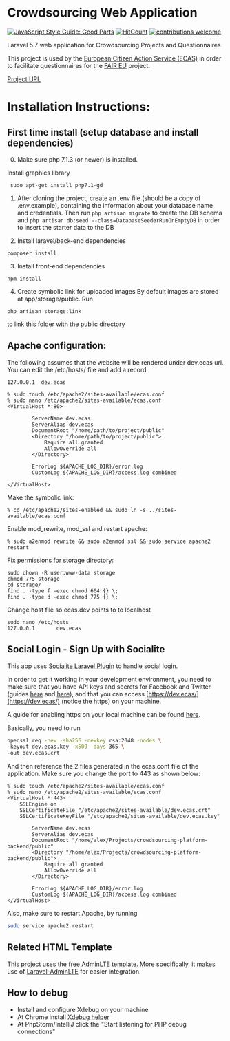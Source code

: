 # Crowdsourcing Web Application

[![JavaScript Style Guide: Good Parts](https://img.shields.io/badge/code%20style-goodparts-brightgreen.svg?style=flat)](https://github.com/dwyl/goodparts "JavaScript The Good Parts")
[![HitCount](http://hits.dwyl.io/scify/Crowdsourcing-Platform.svg)](http://hits.dwyl.io/scify/Crowdsourcing-Platform)
[![contributions welcome](https://img.shields.io/badge/contributions-welcome-brightgreen.svg?style=flat)](https://github.com/dwyl/esta/issues)

Laravel 5.7 web application for Crowdsourcing Projects and Questionnaires

This project is used by the [European Citizen Action Service (ECAS)](https://ecas.org/) in order to facilitate
questionnaires for the [FAIR EU](https://ecas.org/projects/fair-eu/) project.

[Project URL](https://crowdsourcing.ecas.org/)

# Installation Instructions:

## First time install (setup database and install dependencies)

0. Make sure php 7.1.3 (or newer) is installed.

Install graphics library 

```
 sudo apt-get install php7.1-gd
```

1. After cloning the project, create an .env file (should be a copy of .env.example),
containing the information about your database name and credentials.
Then run ```php artisan migrate``` to create the DB schema and
```php artisan db:seed --class=DatabaseSeederRunOnEmptyDB``` in order to insert the starter data to the DB

2. Install laravel/back-end dependencies
```
composer install

```

3. Install front-end dependencies
```
npm install
```

4. Create symbolic link for uploaded images
By default images are stored at app/storage/public. Run
```
php artisan storage:link
```
to link this folder with the public directory

## Apache configuration:

The following assumes that the website will be rendered under dev.ecas url.
You can edit the /etc/hosts/ file and add a record  
```
127.0.0.1  dev.ecas
```


```
% sudo touch /etc/apache2/sites-available/ecas.conf
% sudo nano /etc/apache2/sites-available/ecas.conf
<VirtualHost *:80>
       
        ServerName dev.ecas
        ServerAlias dev.ecas
        DocumentRoot "/home/path/to/project/public"
        <Directory "/home/path/to/project/public">
            Require all granted
            AllowOverride all
        </Directory>
       
        ErrorLog ${APACHE_LOG_DIR}/error.log
        CustomLog ${APACHE_LOG_DIR}/access.log combined

</VirtualHost>
```
Make the symbolic link:
```
% cd /etc/apache2/sites-enabled && sudo ln -s ../sites-available/ecas.conf
```
Enable mod_rewrite, mod_ssl and restart apache:
```
% sudo a2enmod rewrite && sudo a2enmod ssl && sudo service apache2 restart
```
Fix permissions for storage directory:
```
sudo chown -R user:www-data storage
chmod 775 storage
cd storage/
find . -type f -exec chmod 664 {} \;
find . -type d -exec chmod 775 {} \;
```

Change host file so ecas.dev points to to localhost 
```$xslt
sudo nano /etc/hosts
127.0.0.1       dev.ecas

```

## Social Login - Sign Up with Socialite
This app uses [Socialite Laravel Plugin](https://laravel.com/docs/5.6/socialite) to handle social login.

In order to get it working in your development environment, you need to make sure that you have API keys and secrets for 
Facebook and Twitter (guides [here](https://appdividend.com/2017/07/12/laravel-facebook-login/) and [here](https://appdividend.com/2017/07/21/laravel-5-twitter-login/)),
and that you can access [https://dev.ecas/](https://dev.ecas/) (notice the https) on your machine.

A guide for enabling https on your local machine can be found [here](https://deliciousbrains.com/https-locally-without-browser-privacy-errors/).

Basically, you need to run 
```bash
openssl req -new -sha256 -newkey rsa:2048 -nodes \
-keyout dev.ecas.key -x509 -days 365 \
-out dev.ecas.crt
```

And then reference the 2 files generated in the ecas.conf file of the application.
Make sure you change the port to 443 as shown below:


```
% sudo touch /etc/apache2/sites-available/ecas.conf
% sudo nano /etc/apache2/sites-available/ecas.conf
<VirtualHost *:443>
	SSLEngine on
	SSLCertificateFile "/etc/apache2/sites-available/dev.ecas.crt"
	SSLCertificateKeyFile "/etc/apache2/sites-available/dev.ecas.key"

        ServerName dev.ecas
        ServerAlias dev.ecas
        DocumentRoot "/home/alex/Projects/crowdsourcing-platform-backend/public"
        <Directory "/home/alex/Projects/crowdsourcing-platform-backend/public">
            Require all granted
            AllowOverride all
        </Directory>
       
        ErrorLog ${APACHE_LOG_DIR}/error.log
        CustomLog ${APACHE_LOG_DIR}/access.log combined
</VirtualHost>
```



Also, make sure to restart Apache, by running

```bash
sudo service apache2 restart
```

## Related HTML Template
This project uses the free [AdminLTE](https://adminlte.io/themes/AdminLTE/index2.html) template. 
More specifically, it makes use of [Laravel-AdminLTE](https://github.com/jeroennoten/Laravel-AdminLTE)
for easier integration.


## How to debug
- Install and configure Xdebug on your machine
- At Chrome install [Xdebug helper](https://chrome.google.com/webstore/detail/xdebug-helper/eadndfjplgieldjbigjakmdgkmoaaaoc?utm_source=chrome-app-launcher-info-dialog)
- At PhpStorm/IntelliJ click the "Start listening for PHP debug connections"
